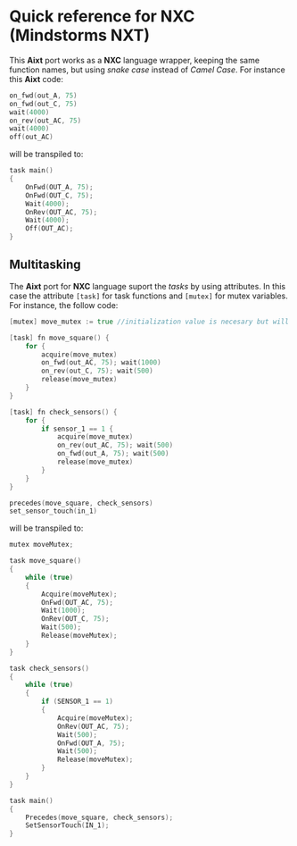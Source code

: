 # Quick reference for NXC (Mindstorms NXT)

This **Aixt** port works as a **NXC** language wrapper, keeping the same function names, but using _snake case_ instead of _Camel Case_. For instance this **Aixt** code:

```go
on_fwd(out_A, 75)
on_fwd(out_C, 75)
wait(4000)
on_rev(out_AC, 75)
wait(4000)
off(out_AC)
```
will be transpiled to:

```c
task main()
{
    OnFwd(OUT_A, 75);
    OnFwd(OUT_C, 75);
    Wait(4000);
    OnRev(OUT_AC, 75);
    Wait(4000);
    Off(OUT_AC);
}
```

## Multitasking
The **Aixt** port for **NXC** language suport the _tasks_ by using attributes. In this case the attribute `[task]` for task functions and `[mutex]` for mutex variables. For instance, the follow code: 

```go
[mutex] move_mutex := true //initialization value is necesary but will be ingnored 

[task] fn move_square() {
    for {
        acquire(move_mutex)
        on_fwd(out_AC, 75); wait(1000)
        on_rev(out_C, 75); wait(500)
        release(move_mutex)
    }
}

[task] fn check_sensors() {
    for {
        if sensor_1 == 1 {
            acquire(move_mutex)
            on_rev(out_AC, 75); wait(500)
            on_fwd(out_A, 75); wait(500)
            release(move_mutex)
        }
    }
}

precedes(move_square, check_sensors)
set_sensor_touch(in_1)
```

will be transpiled to:

```c
mutex moveMutex;

task move_square()
{
    while (true)
    {
        Acquire(moveMutex);
        OnFwd(OUT_AC, 75); 
        Wait(1000);
        OnRev(OUT_C, 75); 
        Wait(500);
        Release(moveMutex);
    }
}

task check_sensors()
{
    while (true)
    {
        if (SENSOR_1 == 1)
        {
            Acquire(moveMutex);
            OnRev(OUT_AC, 75); 
            Wait(500);
            OnFwd(OUT_A, 75); 
            Wait(500);
            Release(moveMutex);
        }
    }
}

task main()
{
    Precedes(move_square, check_sensors);
    SetSensorTouch(IN_1);
}
```
